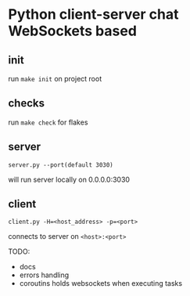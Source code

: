 # Python client-server chat WebSockets based

## init
run ```make init``` on project root

## checks
run ```make check``` for flakes

## server

```
server.py --port(default 3030)
```
will run server locally on 0.0.0.0:3030


## client

```
client.py -H=<host_address> -p=<port>
```

connects to server on ```<host>:<port>```


TODO:
* docs
* errors handling
* coroutins holds websockets when executing tasks 
